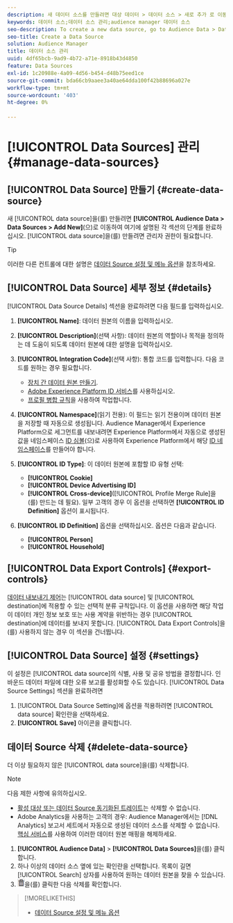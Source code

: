 ```yaml
---
description: 새 데이터 소스를 만들려면 대상 데이터 > 데이터 소스 > 새로 추가 로 이동하여 여기에 설명된 각 섹션에 대한 단계를 완료하십시오. 데이터 소스를 만들려면 관리자 권한이 필요합니다.
keywords: 데이터 소스;데이터 소스 관리;audience manager 데이터 소스
seo-description: To create a new data source, go to Audience Data > Data Sources > Add New and complete the steps for each section described here. Administrator permissions are required to create a data source.
seo-title: Create a Data Source
solution: Audience Manager
title: 데이터 소스 관리
uuid: 4df65bcb-9ad9-4b72-a71e-8918b43d4850
feature: Data Sources
exl-id: 1c20988e-4a09-4d56-b454-d48b75eed1ce
source-git-commit: bda66cb9aaee3a40ae64dda100f42b88696a027e
workflow-type: tm+mt
source-wordcount: '403'
ht-degree: 0%

---
```


# [!UICONTROL Data Sources] 관리 {#manage-data-sources}

## [!UICONTROL Data Source] 만들기 {#create-data-source}

새 [!UICONTROL data source]을(를) 만들려면 **[!UICONTROL Audience Data > Data Sources > Add New]**(으)로 이동하여 여기에 설명된 각 섹션의 단계를 완료하십시오. [!UICONTROL data source]을(를) 만들려면 관리자 권한이 필요합니다.

<!-- create-datasource.xml -->

>[!TIP]
>
>이러한 다른 컨트롤에 대한 설명은 [데이터 Source 설정 및 메뉴 옵션](../features/datasources-list-and-settings.md#settings-menu-options)을 참조하세요.

## [!UICONTROL Data Source] 세부 정보 {#details}

[!UICONTROL Data Source Details] 섹션을 완료하려면 다음 필드를 입력하십시오.

1. **[!UICONTROL Name]**: 데이터 원본의 이름을 입력하십시오.
1. **[!UICONTROL Description]**(선택 사항): 데이터 원본의 역할이나 목적을 정의하는 데 도움이 되도록 데이터 원본에 대한 설명을 입력하십시오.
1. **[!UICONTROL Integration Code]**(선택 사항): 통합 코드를 입력합니다. 다음 코드를 원하는 경우 필요합니다.
   * [장치 간 데이터 원본 만들기](../features/profile-merge-rules/merge-rules-start.md#create-data-source).
   * [Adobe Experience Platform ID 서비스](https://experienceleague.adobe.com/docs/id-service/using/home.html)를 사용하십시오.
   * [프로필 병합 규칙](../features/profile-merge-rules/merge-rules-start.md)을 사용하여 작업합니다.
1. **[!UICONTROL Namespace]**(읽기 전용): 이 필드는 읽기 전용이며 데이터 원본을 저장할 때 자동으로 생성됩니다. Audience Manager에서 Experience Platform으로 세그먼트를 내보내려면 Experience Platform에서 자동으로 생성된 값을 네임스페이스 [ID 심볼](https://experienceleague.adobe.com/docs/experience-platform/identity/namespaces.html#manage-namespaces)&#x200B;(으)로 사용하여 Experience Platform에서 해당 [ID 네임스페이스](https://experienceleague.adobe.com/en/docs/experience-platform/identity/features/namespaces#components-of-a-namespace)를 만들어야 합니다.
1. **[!UICONTROL ID Type]**: 이 데이터 원본에 포함할 ID 유형 선택:
   * **[!UICONTROL Cookie]**
   * **[!UICONTROL Device Advertising ID]**
   * **[!UICONTROL Cross-device]**([!UICONTROL Profile Merge Rule]을(를) 만드는 데 필요). 일부 고객의 경우 이 옵션을 선택하면 **[!UICONTROL ID Definition]** 옵션이 표시됩니다.
1. **[!UICONTROL ID Definition]** 옵션을 선택하십시오. 옵션은 다음과 같습니다.

   * **[!UICONTROL Person]**
   * **[!UICONTROL Household]**

## [!UICONTROL Data Export Controls] {#export-controls}

[데이터 내보내기 제어](../features/data-export-controls.md)는 [!UICONTROL data source] 및 [!UICONTROL destination]에 적용할 수 있는 선택적 분류 규칙입니다. 이 옵션을 사용하면 해당 작업이 데이터 개인 정보 보호 또는 사용 계약을 위반하는 경우 [!UICONTROL destination]에 데이터를 보내지 못합니다. [!UICONTROL Data Export Controls]을(를) 사용하지 않는 경우 이 섹션을 건너뜁니다.

## [!UICONTROL Data Source] 설정 {#settings}

이 설정은 [!UICONTROL data source]의 식별, 사용 및 공유 방법을 결정합니다. 인바운드 데이터 파일에 대한 오류 보고를 활성화할 수도 있습니다. [!UICONTROL Data Source Settings] 섹션을 완료하려면

1. [!UICONTROL Data Source Setting]에 옵션을 적용하려면 [!UICONTROL data source] 확인란을 선택하세요.
2. **[!UICONTROL Save]** 아이콘을 클릭합니다.

## 데이터 Source 삭제 {#delete-data-source}

<!-- t_datasource_delete.xml -->

더 이상 필요하지 않은 [!UICONTROL data source]을(를) 삭제합니다.

>[!NOTE]
>
>다음 제한 사항에 유의하십시오.
>
>* [활성 대상 또는 데이터 Source 동기화된 트레이트](../features/traits/client-activity-synced-audience-traits.md)는 삭제할 수 없습니다.
>* Adobe Analytics을 사용하는 고객의 경우: Audience Manager에서는 [!DNL Analytics] 보고서 세트에서 자동으로 생성된 데이터 소스를 삭제할 수 없습니다. [핵심 서비스](https://experienceleague.adobe.com/en/docs/core-services/interface/services/customer-attributes/attributes)를 사용하여 이러한 데이터 원본 매핑을 해제하세요.

1. **[!UICONTROL Audience Data]** > **[!UICONTROL Data Sources]**&#x200B;을(를) 클릭합니다.
1. 하나 이상의 데이터 소스 옆에 있는 확인란을 선택합니다.
목록이 길면 [!UICONTROL Search] 상자를 사용하여 원하는 데이터 원본을 찾을 수 있습니다.
1. ![](assets/icon_trash.png)을(를) 클릭한 다음 삭제를 확인합니다.


>[!MORELIKETHIS]
>
>* [데이터 Source 설정 및 메뉴 옵션](../features/datasources-list-and-settings.md#settings-menu-options)
